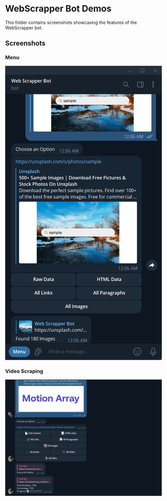 # WebScrapper Bot Demos

This folder contains screenshots showcasing the features of the WebScrapper bot.

## Screenshots

### Menu

![Menu](menu.png)

### Video Scraping

![Video Scraping](video-scraping.png)